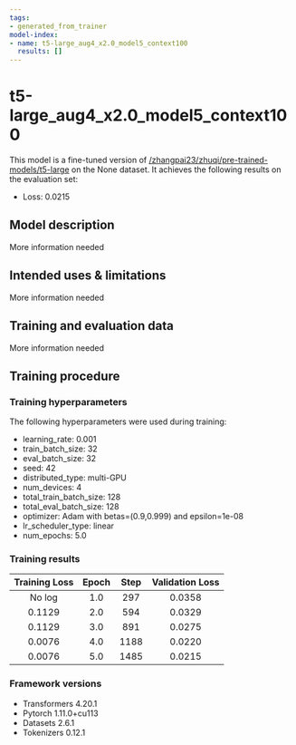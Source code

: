 ```yaml
---
tags:
- generated_from_trainer
model-index:
- name: t5-large_aug4_x2.0_model5_context100
  results: []
---
```


<!-- This model card has been generated automatically according to the information the Trainer had access to. You
should probably proofread and complete it, then remove this comment. -->

# t5-large_aug4_x2.0_model5_context100

This model is a fine-tuned version of [/zhangpai23/zhuqi/pre-trained-models/t5-large](https://huggingface.co//zhangpai23/zhuqi/pre-trained-models/t5-large) on the None dataset.
It achieves the following results on the evaluation set:
- Loss: 0.0215

## Model description

More information needed

## Intended uses & limitations

More information needed

## Training and evaluation data

More information needed

## Training procedure

### Training hyperparameters

The following hyperparameters were used during training:
- learning_rate: 0.001
- train_batch_size: 32
- eval_batch_size: 32
- seed: 42
- distributed_type: multi-GPU
- num_devices: 4
- total_train_batch_size: 128
- total_eval_batch_size: 128
- optimizer: Adam with betas=(0.9,0.999) and epsilon=1e-08
- lr_scheduler_type: linear
- num_epochs: 5.0

### Training results

| Training Loss | Epoch | Step | Validation Loss |
|:-------------:|:-----:|:----:|:---------------:|
| No log        | 1.0   | 297  | 0.0358          |
| 0.1129        | 2.0   | 594  | 0.0329          |
| 0.1129        | 3.0   | 891  | 0.0275          |
| 0.0076        | 4.0   | 1188 | 0.0220          |
| 0.0076        | 5.0   | 1485 | 0.0215          |


### Framework versions

- Transformers 4.20.1
- Pytorch 1.11.0+cu113
- Datasets 2.6.1
- Tokenizers 0.12.1
